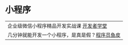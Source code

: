# 小程序

|                                                                                                   |
| ------------------------------------------------------------------------------------------------- |
| 企业级微信小程序精品开发实战课 [开发者学堂](https://www.youtube.com/playlist?list=PLGmd9-PCMLhbbvRGkr6xcGE2AjfoN2Tti) |
| 几分钟就能开发一个小程序，是真是假？[程序员鱼皮](https://www.douyin.com/video/6913484511586127104)                       |
